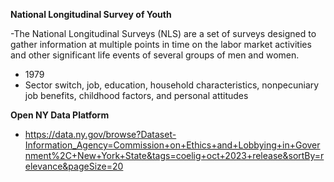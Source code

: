**National Longitudinal Survey of Youth**

-The National Longitudinal Surveys (NLS) are a set of surveys designed to gather information 
at multiple points in time on the labor market activities and other significant life events of several groups of men and women.
- 1979
- Sector switch, job, education, household characteristics, nonpecuniary job benefits, childhood factors, and personal attitudes

**Open NY Data Platform** 
- https://data.ny.gov/browse?Dataset-Information_Agency=Commission+on+Ethics+and+Lobbying+in+Government%2C+New+York+State&tags=coelig+oct+2023+release&sortBy=relevance&pageSize=20
